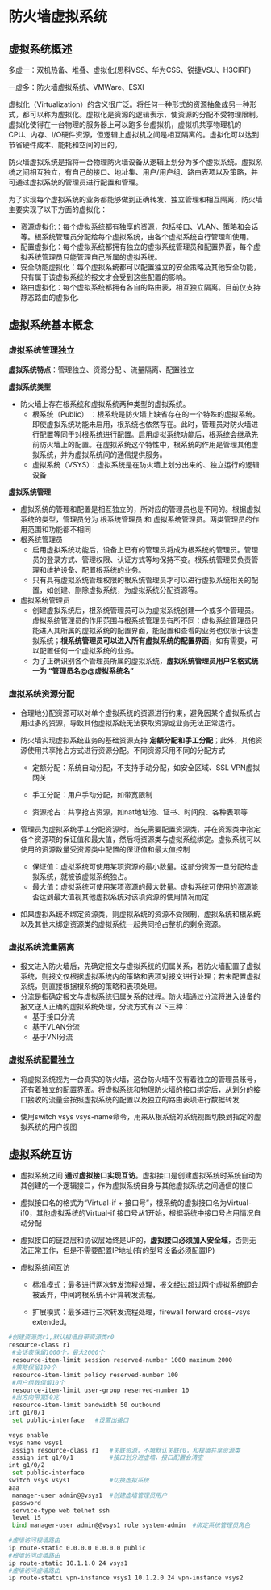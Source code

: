 # 防火墙虚拟系统

## 虚拟系统概述

多虚一：双机热备、堆叠、虚拟化(思科VSS、华为CSS、锐捷VSU、H3CIRF)

一虚多：防火墙虚拟系统、VMWare、ESXI

虚拟化（Virtualization）的含义很广泛。将任何一种形式的资源抽象成另一种形式，都可以称为虚拟化。虚拟化是资源的逻辑表示，使资源的分配不受物理限制。虚拟化使得在一台物理的服务器上可以跑多台虚拟机，虚拟机共享物理机的CPU、内存、I/O硬件资源，但逻辑上虚拟机之间是相互隔离的。虚拟化可以达到节省硬件成本、能耗和空间的目的。

防火墙虚拟系统是指将一台物理防火墙设备从逻辑上划分为多个虚拟系统。虚拟系统之间相互独立，有自己的接口、地址集、用户/用户组、路由表项以及策略，并可通过虚拟系统的管理员进行配置和管理。

为了实现每个虚拟系统的业务都能够做到正确转发、独立管理和相互隔离，防火墙主要实现了以下方面的虚拟化：

- 资源虚拟化：每个虚拟系统都有独享的资源，包括接口、VLAN、策略和会话等。根系统管理员分配给每个虚拟系统，由各个虚拟系统自行管理和使用。
- 配置虚拟化：每个虚拟系统都拥有独立的虚拟系统管理员和配置界面，每个虚拟系统管理员只能管理自己所属的虚拟系统。
- 安全功能虚拟化：每个虚拟系统都可以配置独立的安全策略及其他安全功能，只有属于该虚拟系统的报文才会受到这些配置的影响。
- 路由虚拟化：每个虚拟系统都拥有各自的路由表，相互独立隔离。目前仅支持静态路由的虚拟化.



## 虚拟系统基本概念

### 虚拟系统管理独立

**虚拟系统特点**：管理独立、资源分配 、流量隔离、配置独立

**虚拟系统类型**

- 防火墙上存在根系统和虚拟系统两种类型的虚拟系统。
  - 根系统（Public） ：根系统是防火墙上缺省存在的一个特殊的虚拟系统。即使虚拟系统功能未启用，根系统也依然存在。此时，管理员对防火墙进行配置等同于对根系统进行配置。启用虚拟系统功能后，根系统会继承先前防火墙上的配置。在虚拟系统这个特性中，根系统的作用是管理其他虚拟系统，并为虚拟系统间的通信提供服务。
  - 虚拟系统（VSYS）：虚拟系统是在防火墙上划分出来的、独立运行的逻辑设备


**虚拟系统管理**

- 虚拟系统的管理和配置是相互独立的，所对应的管理员也是不同的。根据虚拟系统的类型，管理员分为 根系统管理员 和 虚拟系统管理员。两类管理员的作用范围和功能都不相同
- 根系统管理员
  - 启用虚拟系统功能后，设备上已有的管理员将成为根系统的管理员。管理员的登录方式、管理权限、认证方式等均保持不变。根系统管理员负责管理和维护设备、配置根系统的业务。
  - 只有具有虚拟系统管理权限的根系统管理员才可以进行虚拟系统相关的配置，如创建、删除虚拟系统，为虚拟系统分配资源等。
- 虚拟系统管理员
  - 创建虚拟系统后，根系统管理员可以为虚拟系统创建一个或多个管理员。虚拟系统管理员的作用范围与根系统管理员有所不同：虚拟系统管理员只能进入其所属的虚拟系统的配置界面，能配置和查看的业务也仅限于该虚拟系统；**根系统管理员可以进入所有虚拟系统的配置界面**，如有需要，可以配置任何一个虚拟系统的业务。
  - 为了正确识别各个管理员所属的虚拟系统，**虚拟系统管理员用户名格式统一为 “管理员名@@虚拟系统名”**



### 虚拟系统资源分配

- 合理地分配资源可以对单个虚拟系统的资源进行约束，避免因某个虚拟系统占用过多的资源，导致其他虚拟系统无法获取资源或业务无法正常运行。

- 防火墙实现虚拟系统业务的基础资源支持 **定额分配和手工分配**；此外，其他资源使用共享抢占方式进行资源分配。不同资源采用不同的分配方式
  - 定额分配：系统自动分配，不支持手动分配，如安全区域、SSL VPN虚拟网关
  - 手工分配：用户手动分配，如带宽限制

  - 资源抢占：共享抢占资源，如nat地址池、证书、时间段、各种表项等
- 管理员为虚拟系统手工分配资源时，首先需要配置资源类，并在资源类中指定各个资源项的保证值和最大值，然后将资源类与虚拟系统绑定。虚拟系统可以使用的资源数量受资源类中配置的保证值和最大值控制
  - 保证值：虚拟系统可使用某项资源的最小数量。这部分资源一旦分配给虚拟系统，就被该虚拟系统独占。
  - 最大值：虚拟系统可使用某项资源的最大数量。虚拟系统可使用的资源能否达到最大值视其他虚拟系统对该项资源的使用情况而定

- 如果虚拟系统不绑定资源类，则虚拟系统的资源不受限制，虚拟系统和根系统以及其他未绑定资源类的虚拟系统一起共同抢占整机的剩余资源。



### 虚拟系统流量隔离

- 报文进入防火墙后，先确定报文与虚拟系统的归属关系，若防火墙配置了虚拟系统，则报文仅根据虚拟系统内的策略和表项对报文进行处理；若未配置虚拟系统，则直接根据根系统的策略和表项处理。
- 分流是指确定报文与虚拟系统归属关系的过程。防火墙通过分流将进入设备的报文送入正确的虚拟系统处理，分流方式有以下三种：
  - 基于接口分流
  - 基于VLAN分流
  - 基于VNI分流



### 虚拟系统配置独立

- 将虚拟系统视为一台真实的防火墙，这台防火墙不仅有着独立的管理员账号，还有着独立的配置界面。将虚拟系统和物理防火墙的接口绑定后，从划分的接口接收的流量会按照虚拟系统的配置以及独立的路由表项进行数据转发

- 使用switch vsys vsys-name命令，用来从根系统的系统视图切换到指定的虚拟系统的用户视图



## 虚拟系统互访

- 虚拟系统之间 **通过虚拟接口实现互访**。虚拟接口是创建虚拟系统时系统自动为其创建的一个逻辑接口，作为虚拟系统自身与其他虚拟系统之间通信的接口
- 虚拟接口名的格式为“Virtual-if + 接口号”，根系统的虚拟接口名为Virtual-if0，其他虚拟系统的Virtual-if
  接口号从1开始，根据系统中接口号占用情况自动分配
- 虚拟接口的链路层和协议层始终是UP的，**虚拟接口必须加入安全域**，否则无法正常工作，但是不需要配置IP地址(有的型号设备必须配置IP)

- 虚拟系统间互访

  - 标准模式：最多进行两次转发流程处理，报文经过超过两个虚拟系统即会被丢弃，中间跨根系统不计算转发流程。

  - 扩展模式：最多进行三次转发流程处理，firewall forward cross-vsys extended。


```bash
#创建资源类r1,默认根墙自带资源类r0
resource-class r1
 #会话表保留1000个，最大2000个
 resource-item-limit session reserved-number 1000 maximum 2000
 #策略保留100个
 resource-item-limit policy reserved-number 100
 #用户组数保留10个
 resource-item-limit user-group reserved-number 10
 #出方向带宽50兆
 resource-item-limit bandwidth 50 outbound
int g1/0/1
 set public-interface   #设置出接口
 
vsys enable
vsys name vsys1
 assign resource-class r1   #关联资源，不填默认关联r0，和根墙共享资源类
 assign int g1/0/1          #接口划分进虚墙，接口配置会清空
int g1/0/2
 set public-interface
switch vsys vsys1           #切换虚拟系统
aaa
 manager-user admin@@vsys1  #创建虚墙管理员用户
 password
 service-type web telnet ssh
 level 15
 bind manager-user admin@@vsys1 role system-admin  #绑定系统管理员角色
 
#虚墙访问根墙路由
ip route-static 0.0.0.0 0.0.0.0 public
#根墙访问虚墙路由
ip route-static 10.1.1.0 24 vsys1
#虚墙访问虚墙路由
ip route-statci vpn-instance vsys1 10.1.2.0 24 vpn-instance vsys2
```
